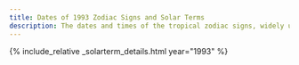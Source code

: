 ```yaml
---
title: Dates of 1993 Zodiac Signs and Solar Terms
description: The dates and times of the tropical zodiac signs, widely used in western astrology, and solar terms of year 1993
---
```

{% include_relative _solarterm_details.html year="1993" %}
